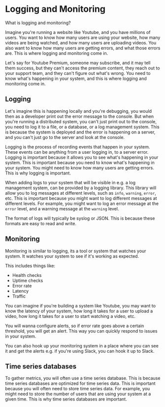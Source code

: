 # Logging and Monitoring

What is logging and monitoring?

Imagine you're running a website like Youtube, and you have millions of users. You want to know how many users are using your website, how many videos are being watched, and how many users are uploading videos. You also want to know how many users are getting errors, and what those errors are. This is where logging and monitoring come in.

Let's say for Youtube Premium, someone may subscribe, and it may tell them success, but they can't access the premium content, they reach out to your support team, and they can't figure out what's wrong. You need to know what's happening in your system, and this is where logging and monitoring come in.

## Logging

Let's imagine this is happening locally and you're debugging, you would then as a developer print out the error message to the console. But when you're running a distributed system, you can't just print out to the console, you need to log it to a file, or a database, or a log management system. This is because the system is deployed and the error is happening on a server, and you can't just go to the server and look at the console.

Logging is the process of recording events that happen in your system. These events can be anything from a user logging in, to a server error. Logging is important because it allows you to see what's happening in your system. This is important because you need to know what's happening in your system. You might need to know how many users are getting errors. This is why logging is important.

When adding logs to your system that will be visible in e.g. a log management system, can be provided by a logging library. This library will allow you to log messages at different levels, such as `info`, `warning`, `error`, etc. This is important because you might want to log different messages at different levels. For example, you might want to log an error message at the `error` level, and a warning message at the `warning` level.

The format of logs will typically be syslog or JSON. This is because these formats are easy to read and write.

## Monitoring

Monitoring is similar to logging, its a tool or system that watches your system. It watches your system to see if it's working as expected.

This includes things like:

- Health checks
- Uptime checks
- Error rate
- Latency
- Traffic

You can imagine if you're building a system like Youtube, you may want to know the latency of your system, how long it takes for a user to upload a video, how long it takes for a user to start watching a video, etc.

You will wanna configure alerts, so if error rate goes above a certain threshold, you will get an alert. This way you can quickly respond to issues in your system.

You can also hook up your monitoring system in a place where you can see it and get the alerts e.g. if you're using Slack, you can hook it up to Slack.

## Time series databases

To gather metrics, you will often use a time series database. This is because time series databases are optimized for time series data. This is important because you will often need to store time series data. For example, you might need to store the number of users that are using your system at a given time. This is why time series databases are important.
